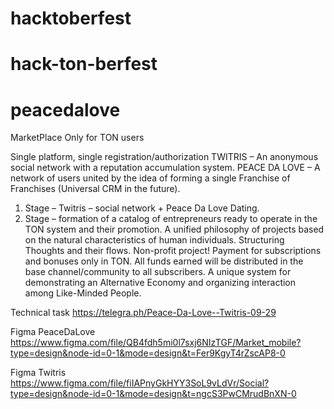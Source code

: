 # hacktoberfest  
# hack-ton-berfest
# peacedalove
MarketPlace Only for TON users

Single platform, single registration/authorization
TWITRIS – An anonymous social network with a reputation accumulation system.
PEACE DA LOVE – A network of users united by the idea of forming a single Franchise of Franchises (Universal CRM in the future).
1. Stage – Twitris – social network + Peace Da Love Dating.
2. Stage – formation of a catalog of entrepreneurs ready to operate in the TON system and their promotion.
A unified philosophy of projects based on the natural characteristics of human individuals. Structuring Thoughts and their flows. Non-profit project! Payment for subscriptions and bonuses only in TON. All funds earned will be distributed in the base channel/community to all subscribers. A unique system for demonstrating an Alternative Economy and organizing interaction among Like-Minded People.

Technical task https://telegra.ph/Peace-Da-Love--Twitris-09-29

Figma PeaceDaLove https://www.figma.com/file/QB4fdh5mi0l7sxj6NIzTGF/Market_mobile?type=design&node-id=0-1&mode=design&t=Fer9KgyT4rZscAP8-0

Figma Twitris https://www.figma.com/file/fiIAPnyGkHYY3SoL9vLdVr/Social?type=design&node-id=0-1&mode=design&t=ngcS3PwCMrudBnXN-0
